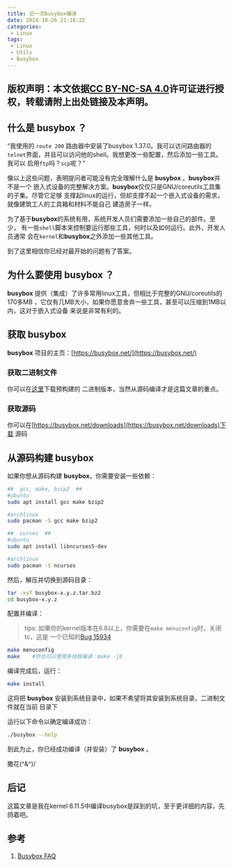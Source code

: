 ```yaml
---
title: 记一次busybox编译
date: 2024-10-26 21:16:22
categories:
 - Linux
tags:
 - Linux
 - Utils
 - Busybox
---
```


## 版权声明：本文依据[CC BY-NC-SA 4.0](http://creativecommons.org/licenses/by-nc-sa/4.0/legalcode)许可证进行授权，转载请附上出处链接及本声明。

## 什么是 **busybox** ？

“我使用的 `route 200` 路由器中安装了busybox 1.37.0。我可以访问路由器的
`telnet`界面，并且可以访问他的shell。我想更改一些配置，然后添加一些工具。我可以
启用`ftp`吗？`scp`呢？”

像以上这些问题，表明提问者可能没有完全理解什么是 **busybox** 。**busybox**并不是一个
嵌入式设备的完整解决方案。**busybox**仅仅只是GNU/coreutils工具集的子集。尽管它足够
支撑起linux的运行，但却支撑不起一个嵌入式设备的需求，就像建筑工人的工具箱和材料不能自己
建造房子一样。

为了基于**busybox**的系统有用，系统开发人员们需要添加一些自己的部件。至少，
有一些`shell`脚本来控制要运行那些工具，何时以及如何运行。此外，开发人员通常
会在`kernel`和**busybox**之外添加一些其他工具。

到了这里相信你已经对最开始的问题有了答案。

## 为什么要使用 **busybox** ？

**busybox** 提供（集成）了许多常用linux工具，但相比于完整的GNU/coreutils的170多MB
，它仅有几MB大小，如果你愿意舍弃一些工具，甚至可以压缩到1MB以内，这对于嵌入式设备
来说是非常有利的。

## 获取 **busybox**

**busybox** 项目的主页：[https://busybox.net/](https://busybox.net/)

### 获取二进制文件

你可以在[这里](https://busybox.net/downloads/binaries/latest/)下载预构建的
二进制版本，当然从源码编译才是这篇文章的重点。

### 获取源码

你可以在[https://busybox.net/downloads](https://busybox.net/downloads)下载
源码

## 从源码构建 **busybox**

如果你想从源码构建 **busybox**，你需要安装一些依赖：

```bash
##  gcc, make, bzip2  ##
#ubuntu
sudo apt install gcc make bzip2

#archlinux
sudo pacman -S gcc make bzip2

##  curses  ##
#ubuntu
sudo apt install libncurses5-dev

#archlinux
sudo pacman -S ncurses

```

然后，解压并切换到源码目录：

```bash
tar -xvf busybox-x.y.z.tar.bz2
cd busybox-x.y.z
```

配置并编译：

>tips: 如果你的kernel版本在6.8以上，你需要在`make menuconfig`时，关闭tc，这是
一个已知的[Bug 15934](https://lists.busybox.net/pipermail/busybox-cvs/2024-January/041752.html)

```bash
make menuconfig
make    #你也可以使用多线程编译：make -j8
```

编译完成后，运行：

```bash
make install
```

这将把 **busybox** 安装到系统目录中，如果不希望将其安装到系统目录，二进制文件就在当前
目录下

运行以下命令以确定编译成功：

```bash
./busybox --help
```

到此为止，你已经成功编译（并安装）了 **busybox** 。

撒花(^&^)/

## 后记

这篇文章是我在kernel 6.11.5中编译busybox是踩到的坑，至于更详细的内容，先鸽着吧。

## 参考

1. [Busybox FAQ](https://busybox.net/FAQ.html)